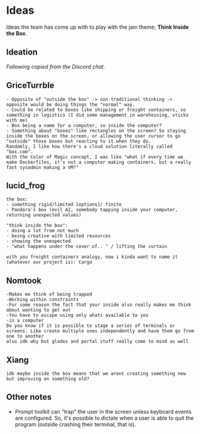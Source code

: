# Ideas

Ideas the team has come up with to play with the jam theme, **Think Inside the Box**.

## Ideation

_Following copied from the Discord chat._

## GriceTurrble

```
- Opposite of "outside the box" -> non-traditional thinking -> opposite would be doing things the "normal" way.
- Could be related to boxes like shipping or freight containers, so something in logistics (I did some management in warehousing, sticks with me)
- Box being a name for a computer, so inside the computer?
- Something about "boxes" like rectangles on the screen? So staying inside the boxes on the screen, or allowing the user cursor to go "outside" those boxes but reacting to it when they do.
Randomly, I like how there's a cloud solution literally called "box.com".
With the Color of Magic concept, I was like "what if every time we make Dockerfiles, it's not a computer making containers, but a really fast sysadmin making a VM?"
```

## lucid_frog

```
the box:
- something rigid/limited [options]/ finite
- Pandora's box (evil AI, somebody tapping inside your computer, returning unexpected values)

"think inside the box":
- doing a lot from not much
- being creative with limited resources
- showing the unexpected
- "what happens under the cover of.. " / lifting the curtain

with you freight containers analogy, now i kinda want to name it (whatever our project is): Cargo
```

## Nomtook

```
-Makes me think of being trapped
-Working within constraints
-For some reason the fact that your inside also really makes me think about wanting to get out
-You have to escape using only whats available to you
-in a computer
Do you know if it is possible to stage a series of terminals or screens. Like create multiple ones independently and have them go from one to another
also idk why but glados and portal stuff really come to mind as well
```

## Xiang

```
idk maybe inside the box means that we arent creating something new but improving on something old?
```

## Other notes

- Prompt toolkit can "trap" the user in the screen unless keyboard events are configured. So, it's possible to dictate when a user is able to quit the program (outside crashing their terminal, that is).

